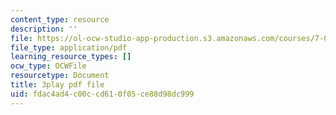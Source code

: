 ```yaml
---
content_type: resource
description: ''
file: https://ol-ocw-studio-app-production.s3.amazonaws.com/courses/7-01sc-fundamentals-of-biology-fall-2011/fdac4ad4c00ccd610f05ce88d98dc999_CT9lYy6qSfg.pdf
file_type: application/pdf
learning_resource_types: []
ocw_type: OCWFile
resourcetype: Document
title: 3play pdf file
uid: fdac4ad4-c00c-cd61-0f05-ce88d98dc999
---
```

